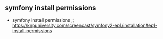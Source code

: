 ## symfony install permissions

* symfony install permissions ;; https://knpuniversity.com/screencast/symfony2-ep1/installation#ep1-install-permissions

